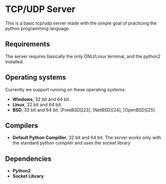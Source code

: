 TCP/UDP Server
===
This is a basic tcp/udp server made with the simple goal of practicing the python programming language.

Requirements
------------
The server requires basically the only GNU/Linux terminal, and the python2 installed.

Operating systems
-----------------
Currently we support running on these operating systems:

* **Windows**, 32 bit and 64 bit.
* **Linux**, 32 bit and 64 bit.
* **BSD**, 32 bit and 64 bit. [FreeBSD][23], [NetBSD][24], [OpenBSD][25]

Compilers
---------
* **Default Python Compiller**, 32 bit and 64 bit. The server works only with the standard python compiler and uses the socket library

Dependencies
------------
* **Python2**
* **Socket Library**
